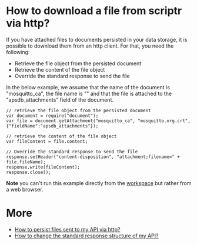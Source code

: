 # How to download a file from scriptr via http?

If you have attached files to documents persisted in your data storage, it is possible to download them from an http client.
For that, you need the following:

- Retrieve the file object from the persisted document
- Retrieve the content of the file object
- Override the standard response to send the file

In the below example, we assume that the name of the document is "mosquitto_ca",  the file name is ""  and that the file is attached to the "apsdb_attachments" field of the document.

```
// retrieve the file object from the persisted document
var document = require("document");
var file = document.getAttachment("mosquitto_ca", "mosquitto.org.crt", {"fieldName":"apsdb_attachments"});

// retrieve the content of the file object
var fileContent = file.content;

// Override the standard response to send the file
response.setHeader("content-disposition", "attachment;filename=" + file.fileName);
response.write(fileContent);
response.close();
```

**Note** you can't run this example directly from the [workspace](https://www.scriptr.io/workspace) but rather from a web browser.

# More

- [How to persist files sent to my API via http?](./upload_files.md)
- [How to change the standard response structure of my API?](../api/change_response.md)
